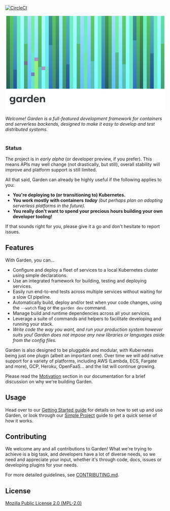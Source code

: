 [![CircleCI](https://circleci.com/gh/garden-io/garden/tree/master.svg?style=svg&circle-token=ac1ec9984d093f91e594e5a0a03b34cec2c2a093)](https://circleci.com/gh/garden-io/garden/tree/master)


![](docs/garden-banner-logotype-left-2.png)

*Welcome! Garden is a full-featured development framework for containers and serverless backends, designed to make
it easy to develop and test distributed systems.*
<br><br>

### Status

The project is in _early alpha_ (or developer preview, if you prefer). This means APIs may well change (not drastically,
but still), overall stability will improve and platform support is still limited.

All that said, Garden can already be highly useful if the following applies to you:

* **You're deploying to (or transitioning to) Kubernetes.**
* **You work mostly with containers** _**today**_ _\(but perhaps plan on adopting serverless platforms in the future\)._
* **You really don't want to spend your precious hours building your own developer tooling!**

If that sounds right for you, please give it a go and don't hesitate to report issues.


## Features

With Garden, you can...

* Configure and deploy a fleet of services to a local Kubernetes cluster using simple declarations.
* Use an integrated framework for building, testing and deploying services.
* Easily run end-to-end tests across multiple services without waiting for a slow CI pipeline.
* Automatically build, deploy and/or test when your code changes, using the `--watch` flag or the `garden dev` command.
* Manage build and runtime dependencies across all your services.
* Leverage a suite of commands and helpers to facilitate developing and running your stack.
* _Write code the way you want, and run your production system however suits you! Garden does not impose any new libraries or languages aside from the config files._

Garden is also designed to be pluggable and modular, with Kubernetes being just one plugin (albeit an important one).
Over time we will add native support for a variety of platforms, including AWS (Lambda, ECS, Fargate and more),
GCP, Heroku, OpenFaaS... and the list will continue growing.

Please read the [Motivation](https://docs.garden.io/introduction/motivation) section in our documentation
for a brief discussion on why we're building Garden.


## Usage

Head over to our [Getting Started guide](https://docs.garden.io/introduction/getting-started) for details
on how to set up and use Garden, or look through our [Simple Project](https://docs.garden.io/examples/simple-project)
guide to get a quick sense of how it works.


## Contributing

We welcome any and all contributions to Garden! What we're trying to achieve is a big task, and
developers have a lot of diverse needs, so we need and appreciate your input, whether it's through
code, docs, issues or developing plugins for your needs.

For more detailed guidelines, see [CONTRIBUTING.md](CONTRIBUTING.md).


## License

[Mozilla Public License 2.0 (MPL-2.0)](LICENSE.md)
